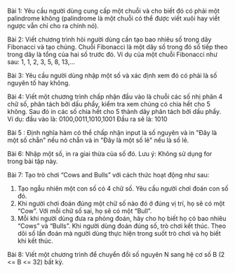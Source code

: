 Bài 1: Yêu cầu người dùng cung cấp một chuỗi và cho biết đó có phải một palindrome không (palindrome là một chuỗi có thể được viết xuôi hay viết ngược vẫn chỉ cho ra chính nó).

Bài 2: Viết chương trình hỏi người dùng cần tạo bao nhiêu số trong dãy Fibonacci và tạo chúng. Chuỗi Fibonacci là một dãy số trong đó số tiếp theo trong dãy là tổng của hai số trước đó. Ví dụ của một chuỗi Fibonacci như sau: 1, 1, 2, 3, 5, 8, 13,…

Bài 3: Yêu cầu người dùng nhập một số và xác định xem đó có phải là số nguyên tố hay không.

Bài 4: Viết một chương trình chấp nhận đầu vào là chuỗi các số nhị phân 4 chữ số, phân tách bởi dấu phẩy, kiểm tra xem chúng có chia hết cho 5 không. Sau đó in các số chia hết cho 5 thành dãy phân tách bởi dấu phẩy.
Ví dụ: đầu vào là: 0100,0011,1010,1001
	Đầu ra sẽ là: 1010	
	
Bài 5 : Định nghĩa hàm có thể chấp nhận input là số nguyên và in "Đây là một số chẵn" nếu nó chẵn và in "Đây là một số lẻ" nếu là số lẻ.

Bài 6: Nhập một số, in ra giai thừa của số đó. Lưu ý: Không sử dụng for trong bài tập này.
 
Bài 7: Tạo trò chơi “Cows and Bulls” với cách thức hoạt động như sau:
1.	Tạo ngẫu nhiên một con số có 4 chữ số. Yêu cầu người chơi đoán con số đó.
2.	Khi người chơi đoán đúng một chữ số nào đó ở đúng vị trí, họ sẽ có một “Cow”. Với mỗi chữ số sai, họ sẽ có một “Bull”.
3.	Mỗi khi người dùng đưa ra phỏng đoán, hãy cho họ biết họ có bao nhiêu “Cows” và “Bulls”. Khi người dùng đoán đúng số, trò chơi kết thúc. Theo dõi số lần đoán mà người dùng thực hiện trong suốt trò chơi và họ biết khi kết thúc.	

Bài 8: Viết một chương trình để chuyển đổi số nguyên N sang hệ cơ số B (2 <= B <= 32) bất kỳ.
